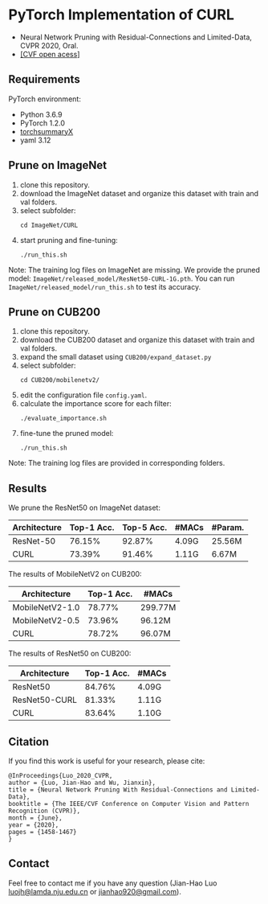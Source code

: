 # PyTorch Implementation of CURL
* Neural Network Pruning with Residual-Connections and Limited-Data, CVPR 2020, Oral.
* [[CVF open acess]](http://openaccess.thecvf.com/content_CVPR_2020/html/Luo_Neural_Network_Pruning_With_Residual-Connections_and_Limited-Data_CVPR_2020_paper.html)

## Requirements 
PyTorch environment:
* Python 3.6.9
* PyTorch 1.2.0
* [torchsummaryX](https://github.com/nmhkahn/torchsummaryX)
* yaml 3.12

## Prune on ImageNet
1. clone this repository.
2. download the ImageNet dataset and organize this dataset with train and val folders.
3. select subfolder:
   ```
   cd ImageNet/CURL
   ```
4. start pruning and fine-tuning:
   ```
   ./run_this.sh
   ```

Note:
The training log files on ImageNet are missing. We provide the pruned model: ``ImageNet/released_model/ResNet50-CURL-1G.pth``. You can run ``ImageNet/released_model/run_this.sh`` to test its accuracy.

## Prune on CUB200
1. clone this repository.
2. download the CUB200 dataset and organize this dataset with train and val folders.
3. expand the small dataset using ``CUB200/expand_dataset.py``
4. select subfolder:
   ```
   cd CUB200/mobilenetv2/
   ```
4. edit the configuration file ``config.yaml``.
5. calculate the importance score for each filter:
   ```
   ./evaluate_importance.sh
   ```
6. fine-tune the pruned model:
   ```
   ./run_this.sh
   ```

Note:
The training log files are provided in corresponding folders.

## Results
We prune the ResNet50 on ImageNet dataset:

| Architecture  | Top-1 Acc.  | Top-5 Acc.  | #MACs   | #Param. |
| ------------- | ------------- | ------------- |  ------------- |  ------------- | 
| ResNet-50 | 76.15% | 92.87% | 4.09G | 25.56M |
| CURL |  73.39%  | 91.46%  | 1.11G  | 6.67M  |

The results of MobileNetV2 on CUB200:

| Architecture  | Top-1 Acc.  | #MACs |
| ------------- | ------------- | ------------- | 
| MobileNetV2-1.0  | 78.77%  | 299.77M  |
| MobileNetV2-0.5 | 73.96% | 96.12M |
| CURL | 78.72% | 96.07M |

The results of ResNet50 on CUB200:

| Architecture  | Top-1 Acc.  | #MACs |
| ------------- | ------------- | ------------- | 
| ResNet50  | 84.76% | 4.09G  |
| ResNet50-CURL | 81.33% | 1.11G |
| CURL | 83.64% | 1.10G |

## Citation
If you find this work is useful for your research, please cite:
```
@InProceedings{Luo_2020_CVPR,
author = {Luo, Jian-Hao and Wu, Jianxin},
title = {Neural Network Pruning With Residual-Connections and Limited-Data},
booktitle = {The IEEE/CVF Conference on Computer Vision and Pattern Recognition (CVPR)},
month = {June},
year = {2020},
pages = {1458-1467}
}
```

## Contact
Feel free to contact me if you have any question (Jian-Hao Luo luojh@lamda.nju.edu.cn or jianhao920@gmail.com).

